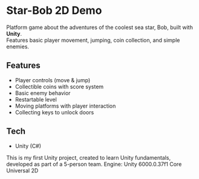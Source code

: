 # Star-Bob 2D Demo
Platform game about the adventures of the coolest sea star, Bob, built with **Unity**.  
Features basic player movement, jumping, coin collection, and simple enemies.  

## Features
- Player controls (move & jump)
- Collectible coins with score system
- Basic enemy behavior
- Restartable level
- Moving platforms with player interaction
- Collecting keys to unlock doors

## Tech
- Unity (C#)
 
This is my first Unity project, created to learn Unity fundamentals, developed as part of a 5-person team.
Engine: Unity 6000.0.37f1 Core Universal 2D
